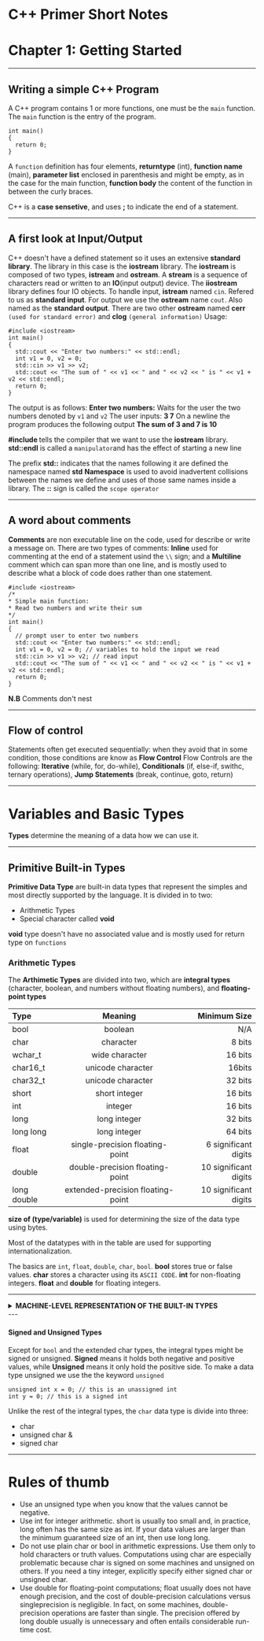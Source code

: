 # C++ Primer Short Notes

# Chapter 1: Getting Started

---

## Writing a simple C++ Program

A C++ program contains 1 or more functions, one must be the `main` function. The `main` function is the entry of the program.

```
int main()
{
  return 0;
}
```

A `function` definition has four elements, **returntype** (int), **function name** (main), **parameter list** enclosed in parenthesis and might be empty, as in the case for the main function, **function body** the content of the function in between the curly braces.

C++ is a **case sensetive**, and uses **;** to indicate the end of a statement.

---

## A first look at Input/Output
C++ doesn't have a defined statement so it uses an extensive **standard library**. The library in this case is the **iostream** library. The **iostream** is composed of two types, **istream** and **ostream**. A **stream** is a sequence of characters read or written to an **IO**(input output) device.
The **iiostream** library defines four IO objects. To handle input, **istream** named `cin`. Refered to us as **standard input**. For output we use the **ostream** name `cout`. Also named as the **standard output**. There are two other **ostream** named **cerr** `(used for standard error)` and **clog** `(general information)`
Usage:
```
#include <iostream>
int main()
{
  std::cout << "Enter two numbers:" << std::endl;
  int v1 = 0, v2 = 0;
  std::cin >> v1 >> v2;
  std::cout << "The sum of " << v1 << " and " << v2 << " is " << v1 + v2 << std::endl;
  return 0;
}
```

The output is as follows:
**Enter two numbers:**
Waits for the user the two numbers denoted by `v1` and `v2`
The user inputs: **3 7**
On a newline the program produces the following output
**The sum of 3 and 7 is 10**

**#include <iostream>** tells the compiler that we want to use the **iostream** library.
**std::endl** is called a `manipulator`and has the effect of starting a new line

The prefix **std::** indicates that the names following it are defined the namespace named **std**
**Namespace** is used to avoid  inadvertent collisions between the names we define and uses of those same names inside a library.
The **::** sign is called the `scope operator`

---

## A word about comments
**Comments** are non executable line on the code, used for describe or write a message on. There are two types of comments: **Inline** used for commenting at the end of a statement usind the `\\` sign; and a **Multiline** comment which can span more than one line, and is mostly used to describe what a block of code does rather than one statement.

```
#include <iostream>
/*
* Simple main function:
* Read two numbers and write their sum
*/
int main()
{
  // prompt user to enter two numbers
  std::cout << "Enter two numbers:" << std::endl;
  int v1 = 0, v2 = 0; // variables to hold the input we read
  std::cin >> v1 >> v2; // read input
  std::cout << "The sum of " << v1 << " and " << v2 << " is " << v1 + v2 << std::endl;
  return 0;
}
```

**N.B** Comments don't nest

---

## Flow of control
Statements often get executed sequentially: when they avoid that in some condition, those conditions are know as **Flow Control**
Flow Controls are the following: **Iterative** (while, for, do-while), **Conditionals** (if, else-if, swithc, ternary operations), **Jump Statements** (break, continue, goto, return)

---

# Variables and Basic Types
**Types** determine the meaning of a data how we can use it.

---

## Primitive Built-in Types
**Primitive Data Type** are built-in data types that represent the simples and most directly supported by the language.
It is divided in to two:
  - Arithmetic Types
  - Special character called **void**

**void** type doesn't have no associated value and is mostly used for return type on `functions`

### Arithmetic Types
The **Arthimetic Types** are divided into two, which are **integral types** (character, boolean, and numbers without floating numbers), and **floating-point types**

| Type  | Meaning | Minimum Size |
|:------------|:------------:|------------:|
| bool | boolean | N/A |
| char | character | 8 bits |
| wchar_t | wide character | 16 bits |
| char16_t | unicode character | 16bits |
| char32_t | unicode character | 32 bits |
| short | short integer | 16 bits |
| int | integer | 16 bits |
| long | long integer | 32 bits |
| long long | long integer | 64 bits |
| float | single-precision floating-point | 6 significant digits |
| double | double-precision floating-point | 10 significant digits |
| long double | extended-precision floating-point | 10 significant digits |

**size of (type/variable)** is used for determining the size of the data type using bytes.

Most of the datatypes with in the table are used for supporting internationalization.

The basics are `int`, `float`, `double`, `char`, `bool`.
**bool** stores true or false values. **char** stores a character using its `ASCII CODE`. **int** for non-floating integers. **float** and **double** for floating integers.

---
<details>
<summary> <strong>MACHINE-LEVEL REPRESENTATION OF THE BUILT-IN TYPES</strong> </summary>
Computers store data as a sequence of **bits**, each holding a `0` or `1`, such as
      00011011011100010110010000111011 ...
Most computers deal with memory as chunks of bits of sizes that are powers of `2`. The smallest chunk of addressable memory is referred to as a **byte**. The basic unit of storage, usually a small number of bytes, is referred to as a **word**. In C++ a byte has at least as many bits as are needed to hold a character in the machine’s basic character set. On most machines a byte contains 8 bits and a word is either 32 or 64 bits, that is, 4 or 8 bytes.
Most computers associate a number (called an “address”) with each byte in memory. On a machine with 8-bit bytes and 32-bit words, we might view a word of memory as follows:
  - 736424 = 0 0 1 1 1 0 1 1
  - 736425 = 0 0 0 1 1 0 1 1
Here, the byte’s address is on the left, with the 8 bits of the byte following the address.
We can use an address to refer to any of several variously sized collections of bits starting at that address. It is possible to speak of the word at address 736424 or the byte at address 736427. To give meaning to memory at a given address, we must know the type of the value stored there. The type determines how many bits are used and how to interpret those bits.
If the object at location 736424 has type float and if floats on this machine are stored in 32 bits, then we know that the object at that address spans the entire word. The value of that float depends on the details of how the machine stores floatingpoint numbers. Alternatively, if the object at location 736424 is an unsigned char on a machine using the ISO-Latin-1 character set, then the byte at that address represents a semicolon.
</details>
---

#### **Signed and Unsigned Types**
Except for `bool` and the extended char types, the integral types might be signed or unsigned.
**Signed** means it holds both negative and positive values, while **Unsigned** means it only hold the positive side.
To make a data type unsigned we use the the keyword `unsigned`
```
unsigned int x = 0; // this is an unassigned int
int y = 0; // this is a signed int
```

Unlike the rest of the integral types, the `char` data type is divide into three:
  - char
  - unsigned char &
  - signed char

---

# Rules of thumb
- Use an unsigned type when you know that the values cannot be negative.
- Use int for integer arithmetic. short is usually too small and, in practice, long often has the same size as int. If your data values are larger than the minimum guaranteed size of an int, then use long long.
- Do not use plain char or bool in arithmetic expressions. Use them only to hold characters or truth values. Computations using char are especially problematic because char is signed on some machines and unsigned on others. If you need a tiny integer, explicitly specify either signed char or unsigned char.
- Use double for floating-point computations; float usually does not have enough precision, and the cost of double-precision calculations versus singleprecision is negligible. In fact, on some machines, double-precision operations are faster than single. The precision offered by long double usually is unnecessary and often entails considerable run-time cost.